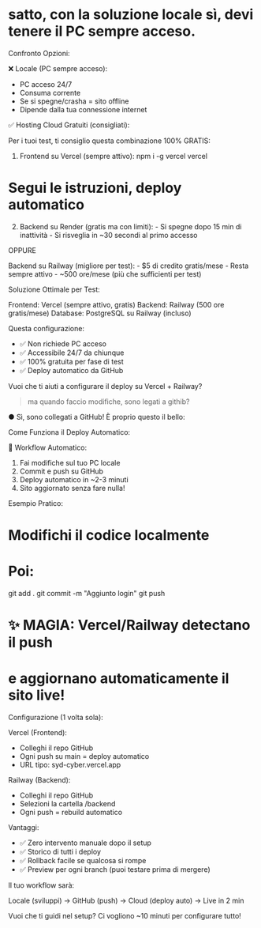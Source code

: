 # satto, con la soluzione locale sì, devi tenere il PC sempre acceso.

  Confronto Opzioni:

  ❌ Locale (PC sempre acceso):

  - PC acceso 24/7
  - Consuma corrente
  - Se si spegne/crasha = sito offline
  - Dipende dalla tua connessione internet

  ✅ Hosting Cloud Gratuiti (consigliati):

  Per i tuoi test, ti consiglio questa combinazione 100% GRATIS:

  1. Frontend su Vercel (sempre attivo):
  npm i -g vercel
  vercel
  # Segui le istruzioni, deploy automatico
  2. Backend su Render (gratis ma con limiti):
    - Si spegne dopo 15 min di inattività
    - Si risveglia in ~30 secondi al primo accesso

  OPPURE

  Backend su Railway (migliore per test):
    - $5 di credito gratis/mese
    - Resta sempre attivo
    - ~500 ore/mese (più che sufficienti per test)

  Soluzione Ottimale per Test:

  Frontend: Vercel (sempre attivo, gratis)
  Backend: Railway (500 ore gratis/mese)
  Database: PostgreSQL su Railway (incluso)

  Questa configurazione:
  - ✅ Non richiede PC acceso
  - ✅ Accessibile 24/7 da chiunque
  - ✅ 100% gratuita per fase di test
  - ✅ Deploy automatico da GitHub

  Vuoi che ti aiuti a configurare il deploy su Vercel + Railway?

> ma quando faccio modifiche, sono legati a githib?

● Sì, sono collegati a GitHub! È proprio questo il bello:

  Come Funziona il Deploy Automatico:

  🔄 Workflow Automatico:

  1. Fai modifiche sul tuo PC locale
  2. Commit e push su GitHub
  3. Deploy automatico in ~2-3 minuti
  4. Sito aggiornato senza fare nulla!

  Esempio Pratico:

  # Modifichi il codice localmente
  # Poi:
  git add .
  git commit -m "Aggiunto login"
  git push

  # ✨ MAGIA: Vercel/Railway detectano il push
  # e aggiornano automaticamente il sito live!

  Configurazione (1 volta sola):

  Vercel (Frontend):
  - Colleghi il repo GitHub
  - Ogni push su main = deploy automatico
  - URL tipo: syd-cyber.vercel.app

  Railway (Backend):
  - Colleghi il repo GitHub
  - Selezioni la cartella /backend
  - Ogni push = rebuild automatico

  Vantaggi:

  - ✅ Zero intervento manuale dopo il setup
  - ✅ Storico di tutti i deploy
  - ✅ Rollback facile se qualcosa si rompe
  - ✅ Preview per ogni branch (puoi testare prima di mergere)

  Il tuo workflow sarà:

  Locale (sviluppi) → GitHub (push) → Cloud (deploy auto) → Live in 2 min

  Vuoi che ti guidi nel setup? Ci vogliono ~10 minuti per configurare tutto!